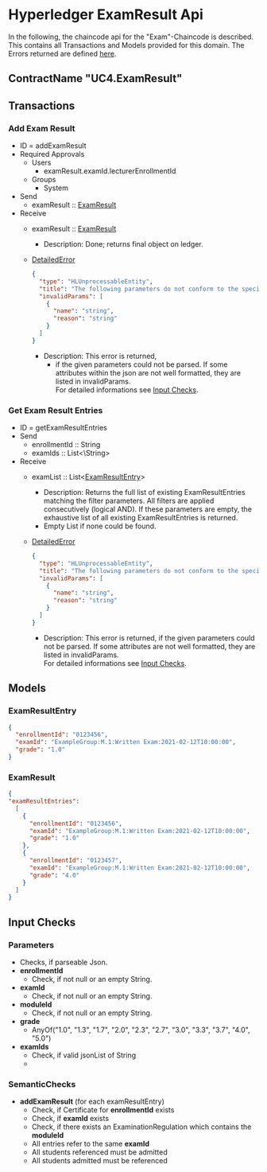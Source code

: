 # Hyperledger ExamResult Api

In the following, the chaincode api for the "Exam"-Chaincode is described.
This contains all Transactions and Models provided for this domain.
The Errors returned are defined [here](../errors.md#Errors).

## ContractName "UC4.ExamResult"

## Transactions

### Add Exam Result
- ID = addExamResult
- Required Approvals
  - Users
    - examResult.examId.lecturerEnrollmentId
  - Groups
    - System
- Send
    - examResult :: [ExamResult](#ExamResult)
- Receive
    - examResult :: [ExamResult](#ExamResult)
      -  Description: Done; returns final object on ledger.

    - [DetailedError](../errors.md#DetailedError) 
      ```json
      {
        "type": "HLUnprocessableEntity",
        "title": "The following parameters do not conform to the specified format",
        "invalidParams": [
          {
            "name": "string",
            "reason": "string"
          }
        ]
      }
      ```
       - Description: This error is returned, 
         - if the given parameters could not be parsed. If some attributes within the json are not well formatted, they are listed in invalidParams.  
            For detailed informations see [Input Checks](#Checks).
    

### Get Exam Result Entries
- ID = getExamResultEntries
- Send
    - enrollmentId :: String
    - examIds :: List<\String\>
- Receive
    - examList :: List\<[ExamResultEntry](#ExamResultEntry)\>
      - Description: Returns the full list of existing ExamResultEntries matching the filter parameters.
        All filters are applied consecutively (logical AND).
        If these parameters are empty, the exhaustive list of all existing ExamResultEntries is returned.
      - Empty List if none could be found.

    - [DetailedError](../errors.md#DetailedError) 
      ```json
      {
        "type": "HLUnprocessableEntity",
        "title": "The following parameters do not conform to the specified format",
        "invalidParams": [
          {
            "name": "string",
            "reason": "string"
          }
        ]
      }
      ```
       - Description: This error is returned, if the given parameters could not be parsed. If some attributes are not well formatted, they are listed in invalidParams.  
       For detailed informations see [Input Checks](#Checks).

## <a id="Models" />Models

### <a id="ExamResultEntry" />ExamResultEntry
```json
{
  "enrollmentId": "0123456",
  "examId": "ExampleGroup:M.1:Written Exam:2021-02-12T10:00:00",
  "grade": "1.0"
}
```

### <a id="ExamResult" />ExamResult
```json
{
"examResultEntries":
  [
    {
      "enrollmentId": "0123456",
      "examId": "ExampleGroup:M.1:Written Exam:2021-02-12T10:00:00",
      "grade": "1.0"
    },
    {
      "enrollmentId": "0123457",
      "examId": "ExampleGroup:M.1:Written Exam:2021-02-12T10:00:00",
      "grade": "4.0"
    }
  ]
}
```

## <a id="Checks" />Input Checks
### <a id="parameterChecks" />Parameters
- Checks, if parseable Json.
- **enrollmentId**
  - Check, if not null or an empty String.
- **examId**
  - Check, if not null or an empty String.
- **moduleId**
  - Check, if not null or an empty String.
- **grade**
  - AnyOf("1.0", "1.3", "1.7", "2.0", "2.3", "2.7", "3.0", "3.3", "3.7", "4.0", "5.0")
- **examIds**
  - Check, if valid jsonList of String
  - 
### <a id="semanticChecks" />SemanticChecks
- **addExamResult** (for each examResultEntry)
  - Check, if Certificate for **enrollmentId** exists
  - Check, if **examId** exists
  - Check, if there exists an ExaminationRegulation which contains the **moduleId**
  - All entries refer to the same **examId**
  - All students referenced must be admitted
  - All students admitted must be referenced
